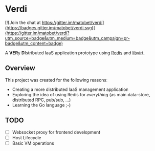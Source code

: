 # Verdi

[![Join the chat at https://gitter.im/matobet/verdi](https://badges.gitter.im/matobet/verdi.svg)](https://gitter.im/matobet/verdi?utm_source=badge&utm_medium=badge&utm_campaign=pr-badge&utm_content=badge)
<!-- [![Build Status](https://travis-ci.org/matobet/verdi.svg?branch=master)](https://travis-ci.org/matobet/verdi) -->

A **VER**y **DI**stributed IaaS application prototype using [Redis](http://redis.io/) and [libvirt](http://libvirt.org/).

## Overview

This project was created for the following reasons:
* Creating a more distributed IaaS management application
* Exploring the idea of using Redis for *everything* (as main data-store, distributed RPC, pub/sub, ...)
* Learning the Go language ;-)

## TODO

- [ ] Websocket proxy for frontend development
- [ ] Host Lifecycle
- [ ] Basic VM operations
